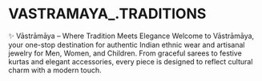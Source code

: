 # VASTRAMAYA_.TRADITIONS
✨ Vāstrāmāya – Where Tradition Meets Elegance Welcome to Vāstrāmāya, your one-stop destination for authentic Indian ethnic wear and artisanal jewelry for Men, Women, and Children. From graceful sarees to festive kurtas and elegant accessories, every piece is designed to reflect cultural charm with a modern touch.
